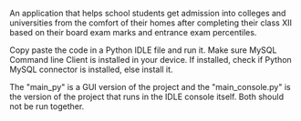 An application that helps school students get admission into colleges and universities from the comfort of their homes after completing their class XII based on their board exam marks and entrance exam percentiles.

Copy paste the code in a Python IDLE file and run it.
Make sure MySQL Command line Client is installed in your device.
If installed, check if Python MySQL connector is installed, else install it.

The "main_py" is a GUI version of the project and the "main_console.py" is the version of the project that runs in the IDLE console itself.
Both should not be run together.
